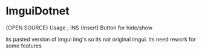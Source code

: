 # ImguiDotnet
{OPEN SOURCE}
Usage ;
INS (Insert) Button for hide/show

its pasted version of imgui img's so its not original imgui.
its need rework for some features
